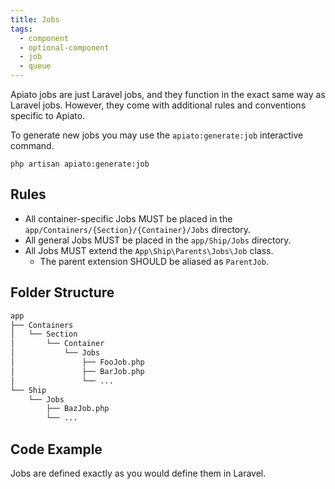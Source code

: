 ```yaml
---
title: Jobs
tags:
  - component
  - optional-component
  - job
  - queue
---
```


Apiato jobs are just Laravel jobs,
and they function in the exact same way as Laravel jobs.
However, they come with additional rules and conventions specific to Apiato.

To generate new jobs you may use the `apiato:generate:job` interactive command.

```
php artisan apiato:generate:job
```

## Rules

- All container-specific Jobs MUST be placed in the `app/Containers/{Section}/{Container}/Jobs` directory.
- All general Jobs MUST be placed in the `app/Ship/Jobs` directory.
- All Jobs MUST extend the `App\Ship\Parents\Jobs\Job` class.
  - The parent extension SHOULD be aliased as `ParentJob`.

## Folder Structure

```markdown
app
├── Containers
│   └── Section
│       └── Container
│           └── Jobs
│               ├── FooJob.php
│               ├── BarJob.php
│               └── ...
└── Ship
    └── Jobs
        ├── BazJob.php
        └── ...
```

## Code Example

Jobs are defined exactly as you would define them in Laravel.
